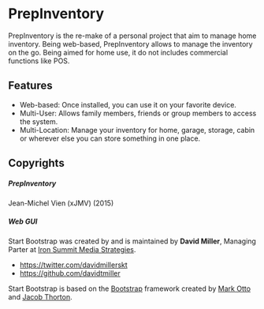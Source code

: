# PrepInventory
PrepInventory is the re-make of a personal project that aim to manage home inventory. Being web-based, PrepInventory allows to manage the inventory on the go. Being aimed for home use, it do not includes commercial functions like POS.

## Features
* Web-based: Once installed, you can use it on your favorite device.
* Multi-User: Allows family members, friends or group members to access the system.
* Multi-Location: Manage your inventory for home, garage, storage, cabin or wherever else you can store something in one place.

## Copyrights
##### PrepInventory
Jean-Michel Vien (xJMV) (2015)

##### Web GUI
Start Bootstrap was created by and is maintained by **David Miller**, Managing Parter at [Iron Summit Media Strategies](http://www.ironsummitmedia.com/).

* https://twitter.com/davidmillerskt
* https://github.com/davidtmiller

Start Bootstrap is based on the [Bootstrap](http://getbootstrap.com/) framework created by [Mark Otto](https://twitter.com/mdo) and [Jacob Thorton](https://twitter.com/fat).

